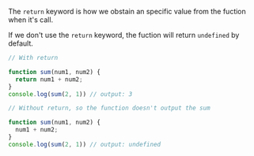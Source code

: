 The `return` keyword is how we obstain an specific value from the fuction when it's call. 

If we don't use the `return` keyword, the fuction will return `undefined` by default. 

```javascript
// With return

function sum(num1, num2) {
  return num1 + num2;
}
console.log(sum(2, 1)) // output: 3

// Without return, so the function doesn't output the sum

function sum(num1, num2) {
  num1 + num2;
}
console.log(sum(2, 1)) // output: undefined
```
